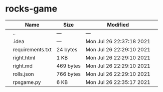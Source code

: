 # rocks-game

<table><thead><tr class="header"><th></th><th>Name</th><th>Size</th><th>Modified</th><th></th></tr></thead><tbody><tr class="odd"><td></td><td><span class="goup">..</span></td><td>—</td><td>—</td><td></td></tr><tr class="even"><td></td><td><span class="name">.idea</span></td><td>—</td><td>Mon Jul 26 22:37:18 2021</td><td></td></tr><tr class="odd"><td></td><td><span class="name">requirements.txt</span></td><td>24 bytes</td><td>Mon Jul 26 22:29:10 2021</td><td></td></tr><tr class="even"><td></td><td><span class="name">right.html</span></td><td>1 KB</td><td>Mon Jul 26 22:29:10 2021</td><td></td></tr><tr class="odd"><td></td><td><span class="name">right.md</span></td><td>469 bytes</td><td>Mon Jul 26 22:29:10 2021</td><td></td></tr><tr class="even"><td></td><td><span class="name">rolls.json</span></td><td>766 bytes</td><td>Mon Jul 26 22:29:10 2021</td><td></td></tr><tr class="odd"><td></td><td><span class="name">rpsgame.py</span></td><td>6 KB</td><td>Mon Jul 26 22:35:17 2021</td><td></td></tr></tbody></table>
